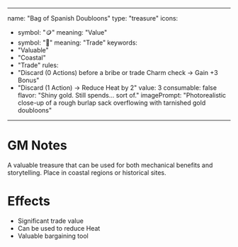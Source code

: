 
---
name: "Bag of Spanish Doubloons"
type: "treasure"
icons:
  - symbol: "🪙"
    meaning: "Value"
  - symbol: "🤝"
    meaning: "Trade"
keywords:
  - "Valuable"
  - "Coastal"
  - "Trade"
rules:
  - "Discard (0 Actions) before a bribe or trade Charm check → Gain +3 Bonus"
  - "Discard (1 Action) → Reduce Heat by 2"
value: 3
consumable: false
flavor: "Shiny gold. Still spends... sort of."
imagePrompt: "Photorealistic close-up of a rough burlap sack overflowing with tarnished gold doubloons"
---

# GM Notes

A valuable treasure that can be used for both mechanical benefits and storytelling. Place in coastal regions or historical sites.

# Effects

- Significant trade value
- Can be used to reduce Heat
- Valuable bargaining tool
